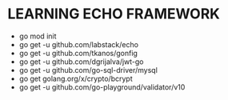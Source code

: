 # LEARNING ECHO FRAMEWORK

- go mod init
- go get -u github.com/labstack/echo
- go get -u github.com/tkanos/gonfig
- go get -u github.com/dgrijalva/jwt-go
- go get -u github.com/go-sql-driver/mysql
- go get golang.org/x/crypto/bcrypt
- go get -u github.com/go-playground/validator/v10